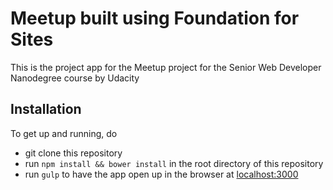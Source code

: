 # Meetup built using Foundation for Sites

This is the project app for the Meetup project for the Senior Web Developer Nanodegree course by Udacity

## Installation

To get up and running, do
 - git clone this repository
 - run `npm install && bower install` in the root directory of this repository
 - run `gulp` to have the app open up in the browser at [localhost:3000]('localhost:3000')
